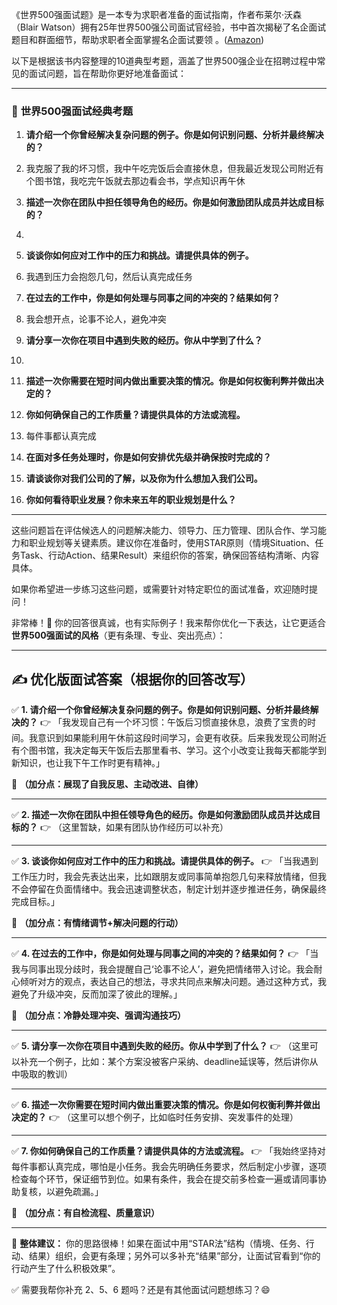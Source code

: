 《世界500强面试题》是一本专为求职者准备的面试指南，作者布莱尔·沃森（Blair Watson）拥有25年世界500强公司面试官经验，书中首次揭秘了名企面试题目和群面细节，帮助求职者全面掌握名企面试要领 。([Amazon][1])

以下是根据该书内容整理的10道典型考题，涵盖了世界500强企业在招聘过程中常见的面试问题，旨在帮助你更好地准备面试：

---

### 🧠 **世界500强面试经典考题**

1. **请介绍一个你曾经解决复杂问题的例子。你是如何识别问题、分析并最终解决的？**

1. 我克服了我的坏习惯，我中午吃完饭后会直接休息，但我最近发现公司附近有个图书馆，我吃完午饭就去那边看会书，学点知识再午休

2. **描述一次你在团队中担任领导角色的经历。你是如何激励团队成员并达成目标的？**

2. 

3. **谈谈你如何应对工作中的压力和挑战。请提供具体的例子。**

3. 我遇到压力会抱怨几句，然后认真完成任务


4. **在过去的工作中，你是如何处理与同事之间的冲突的？结果如何？**

4. 我会想开点，论事不论人，避免冲突

5. **请分享一次你在项目中遇到失败的经历。你从中学到了什么？**
5. 


6. **描述一次你需要在短时间内做出重要决策的情况。你是如何权衡利弊并做出决定的？**


7. **你如何确保自己的工作质量？请提供具体的方法或流程。**
7. 每件事都认真完成 


8. **在面对多任务处理时，你是如何安排优先级并确保按时完成的？**

9. **请谈谈你对我们公司的了解，以及你为什么想加入我们公司。**

10. **你如何看待职业发展？你未来五年的职业规划是什么？**

---

这些问题旨在评估候选人的问题解决能力、领导力、压力管理、团队合作、学习能力和职业规划等关键素质。建议你在准备时，使用STAR原则（情境Situation、任务Task、行动Action、结果Result）来组织你的答案，确保回答结构清晰、内容具体。

如果你希望进一步练习这些问题，或需要针对特定职位的面试准备，欢迎随时提问！

[1]: https://www.amazon.com/-/zh_TW/%E5%B8%83%E8%8E%B1%E5%B0%94%E2%80%A2%E6%B2%83%E6%A3%AE-ebook/dp/B00X6XTGUI?utm_source=chatgpt.com "世界500强面试题(2010版) (Chinese Edition) eBook : 布莱尔"


非常棒！👏 你的回答很真诚，也有实际例子！我来帮你优化一下表达，让它更适合**世界500强面试的风格**（更有条理、专业、突出亮点）：

---

## ✍️ **优化版面试答案（根据你的回答改写）**

✅ **1. 请介绍一个你曾经解决复杂问题的例子。你是如何识别问题、分析并最终解决的？**
👉 「我发现自己有一个坏习惯：午饭后习惯直接休息，浪费了宝贵的时间。我意识到如果能利用午休前这段时间学习，会更有收获。后来我发现公司附近有个图书馆，我决定每天午饭后去那里看书、学习。这个小改变让我每天都能学到新知识，也让我下午工作时更有精神。」

📝 **（加分点：展现了自我反思、主动改进、自律）**

---

✅ **2. 描述一次你在团队中担任领导角色的经历。你是如何激励团队成员并达成目标的？**
👉 （这里暂缺，如果有团队协作经历可以补充）

---

✅ **3. 谈谈你如何应对工作中的压力和挑战。请提供具体的例子。**
👉 「当我遇到工作压力时，我会先表达出来，比如跟朋友或同事简单抱怨几句来释放情绪，但我不会停留在负面情绪中。我会迅速调整状态，制定计划并逐步推进任务，确保最终完成目标。」

📝 **（加分点：有情绪调节+解决问题的行动）**

---

✅ **4. 在过去的工作中，你是如何处理与同事之间的冲突的？结果如何？**
👉 「当我与同事出现分歧时，我会提醒自己‘论事不论人’，避免把情绪带入讨论。我会耐心倾听对方的观点，表达自己的想法，寻求共同点来解决问题。通过这种方式，我避免了升级冲突，反而加深了彼此的理解。」

📝 **（加分点：冷静处理冲突、强调沟通技巧）**

---

✅ **5. 请分享一次你在项目中遇到失败的经历。你从中学到了什么？**
👉 （这里可以补充一个例子，比如：某个方案没被客户采纳、deadline延误等，然后讲你从中吸取的教训）

---

✅ **6. 描述一次你需要在短时间内做出重要决策的情况。你是如何权衡利弊并做出决定的？**
👉 （这里可以想个例子，比如临时任务安排、突发事件的处理）

---

✅ **7. 你如何确保自己的工作质量？请提供具体的方法或流程。**
👉 「我始终坚持对每件事都认真完成，哪怕是小任务。我会先明确任务要求，然后制定小步骤，逐项检查每个环节，保证细节到位。如果有条件，我会在提交前多检查一遍或请同事协助复核，以避免疏漏。」

📝 **（加分点：有自检流程、质量意识）**

---

🌟 **整体建议：**
你的思路很棒！如果在面试中用“STAR法”结构（情境、任务、行动、结果）组织，会更有条理；另外可以多补充“结果”部分，让面试官看到“你的行动产生了什么积极效果”。

✅ 需要我帮你补充 2、5、6 题吗？还是有其他面试问题想练习？😄
